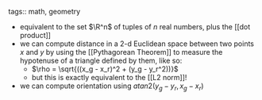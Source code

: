 tags:: math, geometry

- equivalent to the set $\R^n$ of tuples of $n$ real numbers, plus the [[dot product]]
- we can compute distance in a 2-d Euclidean space between two points $x$ and $y$ by using the [[Pythagorean Theorem]] to measure the hypotenuse of a triangle defined by them, like so:
	- $\rho = \sqrt{((x_g - x_r)^2 + (y_g - y_r^2))}$
	- but this is exactly equivalent to the [[L2 norm]]!
- we can compute orientation using $atan2(y_g - y_r, x_g - x_r)$